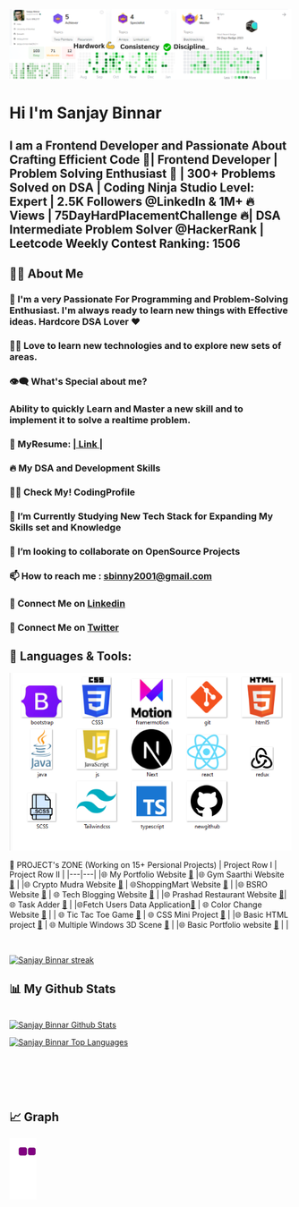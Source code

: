 ![Acheivements](https://github.com/Binnar81/Binnar81/blob/main/Images/Hardwork.png)

# Hi  I'm Sanjay Binnar
## I am a Frontend Developer and  Passionate About Crafting Efficient Code 🚀| Frontend Developer  | Problem Solving Enthusiast 🧠  | 300+ Problems Solved on DSA | Coding Ninja Studio Level: Expert | 2.5K Followers @LinkedIn & 1M+ 🔥 Views  | 75DayHardPlacementChallenge 🔥| DSA Intermediate Problem Solver @HackerRank | Leetcode Weekly Contest Ranking: 1506

## 🙋‍♂️ About Me

### 🥋 I'm a very Passionate For Programming and Problem-Solving Enthusiast. I'm always ready to learn new things with Effective ideas. Hardcore DSA Lover ❤
### 👨‍💻 Love to learn new technologies and to explore new sets of areas.
### 👁‍🗨 What's Special about me?
### Ability to quickly Learn and Master a new skill and to implement it to solve a realtime problem.
### 📔 MyResume: [| Link |](https://drive.google.com/file/d/1LWeNSOpk6muZH-wTZ6evVHOGfCCApos7/view)
### 🔥 My DSA and Development Skills
### 👨‍💻 Check My! CodingProfile
### 📘 I’m Currently Studying  New Tech Stack for Expanding My Skills set and Knowledge
### 👯 I’m looking to collaborate on OpenSource Projects
### 📫 How to reach me : sbinny2001@gmail.com
### 🔗 Connect Me on [Linkedin ](https://www.linkedin.com/in/sanjay-binnar/)
### 🔗 Connect Me on [Twitter](https://twitter.com/sanjay_binnar)

## 🚀 Languages & Tools: 
![skills](https://github.com/Binnar81/Binnar81/blob/2382397a2306f30f286e4c8c47b4722f871ab4cd/Images/skillsetsImage.png)




📝 PROJECT's ZONE (Working on 15+ Persional Projects)
| Project Row I | 	Project Row II |
|---|---|
|🌐 My Portfolio Website [🔗](https://github.com/Binnar81/My-Portfolio-website)	 |🌐 Gym Saarthi Website [🔗](https://github.com/Binnar81/GymSaarthi) |
|🌐 Crypto Mudra Website [🔗](https://github.com/Binnar81/CryptoMudra-Website) |	🌐ShoppingMart Website [🔗](https://github.com/Binnar81/ShoppingMart-Website) |
|🌐 BSRO Website [🔗](https://github.com/Binnar81/BSRO_Website)	| 🌐 Tech Blogging Website [🔗](https://github.com/Binnar81techbloggingwebsite) |
|🌐 Prashad Restaurant Website [🔗](https://github.com/Binnar81/Prashad_Restaurant)|🌐 Task Adder [🔗](https://github.com/Binnar81/TaskAdder) | 
|🌐Fetch Users Data Application[🔗](https://github.com/Binnar81fetchUserData-webApplication) |	🌐  Color Change Website [🔗](https://github.com/Binnar81/colorchange_website) |
| 🌐 Tic Tac Toe Game [🔗](https://github.com/Binnar81/Tic-Tac-Toe-Game) |	🌐 CSS Mini Project [🔗](https://github.com/Binnar81/CSS-Mini-Project) |
|🌐 Basic HTML project [🔗](https://github.com/Binnar81/BasicHtmlProject) |	🌐 Multiple Windows 3D Scene [🔗](https://github.com/Binnar81/multipleWindow3dScene) |
|🌐 Basic Portfolio website [🔗](https://github.com/Binnar81/My-Portfolio-)	|  |






<br>
<p>
    <a href="https://https://github.com/Binnar81/github-readme-streak-stats">
        <img title="🔥 Get streak stats for your profile at git.io/streak-stats" alt="Sanjay Binnar streak" src="https://github-readme-streak-stats.herokuapp.com/?user=Binnar81&theme=black-ice&hide_border=true&stroke=0000&background=060A0CD0"/>
    </a>
</p>
 
## 📊 My Github Stats

   <br/>
<a href="https://github.com/Binnar81/github-readme-stats"><img alt="Sanjay Binnar Github Stats" src="https://github-readme-stats.vercel.app/api?username=Binnar81&show_icons=true&count_private=true&theme=react&hide_border=true&bg_color=0D1117" /></a>
  
  
  <a href="https://github.com/Binnar81/github-readme-stats"><img alt="Sanjay Binnar Top Languages" src="https://github-readme-stats.vercel.app/api/top-langs/?username=Binnar81&langs_count=8&count_private=true&layout=compact&theme=react&hide_border=true&bg_color=0D1117" /></a>
  <br/>
 

<br/>
<br/>



<br/>
<br/>

## 📈 Graph
![snake gif](https://github.com/Binnar81/Binnar81/blob/output/github-contribution-grid-snake.gif)





